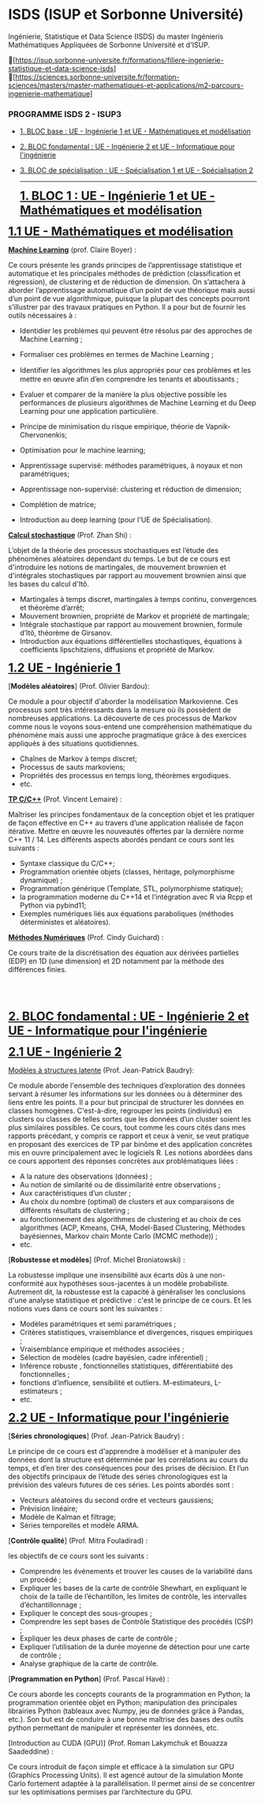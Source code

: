 # ISDS (ISUP et Sorbonne Université)
Ingénierie, Statistique et Data Science (ISDS) du master Ingénieris Mathématiques Appliquées de Sorbonne Université et d'ISUP.<br/>

🔗[https://isup.sorbonne-universite.fr/formations/filiere-ingenierie-statistique-et-data-science-isds] <br/>
🔗[https://sciences.sorbonne-universite.fr/formation-sciences/masters/master-mathematiques-et-applications/m2-parcours-ingenierie-mathematique]

<a id="top"></a>
<div class="list-group" id="list-tab" role="tablist">
<h3 class="list-group-item list-group-item-action active" data-toggle="list" role="tab" aria-controls="home">PROGRAMME ISDS 2 - ISUP3</h3>
  
* [1. BLOC base              : UE - Ingénierie 1 et UE - Mathématiques et modélisation](#2)
* [2. BLOC fondamental       : UE - Ingénierie 2 et UE - Informatique pour l'ingénierie](#2)
* [3. BLOC de spécialisation : UE - Spécialisation 1 et UE - Spécialisation 2](#2)

  ---------------
  
  <a id="1"></a>
<font color="darkslateblue" size=+2.5><b>[1. BLOC 1 : UE - Ingénierie 1 et UE - Mathématiques et modélisation]()</b></font>

<a id="1.1"></a>
<font color="dimgrey" size=+2.0><b>[1.1 UE - Mathématiques et modélisation]()</b></font>
  

[**Machine Learning**]() (prof. Claire Boyer) : 
  
  Ce cours présente les grands principes de l’apprentissage statistique et automatique et les principales méthodes de prédiction (classification et régression), de clustering et de réduction de dimension. On s’attachera à aborder l’apprentissage automatique d’un point de vue théorique mais aussi d’un point de vue algorithmique, puisque la plupart des concepts pourront s’illustrer par des travaux pratiques en Python.  Il a pour but de fournir les outils nécessaires à :
- Identidier les problèmes qui peuvent être résolus par des approches de Machine Learning ;
- Formaliser ces problèmes en termes de Machine Learning ;
- Identiﬁer les algorithmes les plus appropriés pour ces problèmes et les mettre en œuvre afin d’en comprendre les tenants et aboutissants ;
- Evaluer et comparer de la manière la plus objective possible les performances de plusieurs algorithmes de Machine Learning et du Deep Learning pour une application particulière.
  
- Principe de minimisation du risque empirique, théorie de Vapnik-Chervonenkis;
- Optimisation pour le machine learning;
- Apprentissage supervisé: méthodes paramétriques, à noyaux et non paramétriques;
- Apprentissage non-supervisé: clustering et réduction de dimension;
- Complétion de matrice;
- Introduction au deep learning (pour l'UE de Spécialisation).

 
 [**Calcul stochastique**](https://www.lpsm.paris/pageperso/zhan) (Prof. Zhan Shi) :  
  
  L’objet de la théorie des processus stochastiques est l’étude des phénomènes aléatoires dépendant du temps. Le but de ce cours est d'introduire les notions de martingales, de mouvement brownien et d'intégrales stochastiques par rapport au mouvement brownien ainsi que les bases du calcul d'Itô.
- Martingales à temps discret, martingales à temps continu, convergences et théorème d’arrêt;
- Mouvement brownien, propriété de Markov et propriété de martingale; 
- Intégrale stochastique par rapport au mouvement brownien, formule d’Itô, théorème de Girsanov. 
- Introduction aux équations différentielles stochastiques, équations à coefficients lipschitziens, diffusions et propriété de Markov.
 
<a id="1.2"></a>
<font color="dimgrey" size=+2.0><b>[1.2 UE - Ingénierie 1]()</b></font>
  
[**Modèles aléatoires**] (Prof. Olivier Bardou):  <br/> 
  
  Ce module a pour objectif d'aborder la modélisation Markovienne. Ces processus sont très intéressants dans la mesure où ils possèdent de nombreuses applications. La découverte de ces processus de Markov comme nous le voyons sous-entend une compréhension mathématique du phénomène mais aussi une approche pragmatique grâce à des exercices appliqués à des situations quotidiennes.
- Chaînes de Markov à temps discret;
- Processus de sauts markoviens;
- Propriétés des processus en temps long, théorèmes ergodiques.
- etc.

  
[**TP C/C++**]() (Prof. Vincent Lemaire) : 
  
  Maîtriser les principes fondamentaux de la conception objet et les pratiquer de façon effective en C++ au travers d’une application réalisée de façon itérative. Mettre en œuvre les nouveautés offertes par la dernière norme C++ 11 / 14. Les différents aspects abordés pendant ce cours sont les suivants :
- Syntaxe classique du C/C++;
- Programmation orientée objets (classes, héritage, polymorphisme dynamique) ;
- Programmation générique (Template, STL, polymorphisme statique);
- la programmation moderne du C++14 et l’intégration avec R via Rcpp et Python via pybind11; 
- Exemples numériques liés aux équations paraboliques (méthodes déterministes et aléatoires).
 

[**Méthodes Numériques**]() (Prof. Cindy Guichard) : 
  
  Ce cours traite de la discrétisation des  équation aux dérivées partielles (EDP) en 1D (une dimension) et 2D notamment par la méthode des différences finies.

  
<a href="#top" class="btn btn-primary btn-sm" role="button" aria-pressed="true" style="color:white" data-toggle="popover">Retour au programme</a>
 ----------------------------------
  
  <a id="2"></a>
<font color="darkslateblue" size=+2.5><b>[2. BLOC fondamental : UE - Ingénierie 2 et UE - Informatique pour l'ingénierie]()</b></font>

<a id="2.1"></a>
<font color="dimgrey" size=+2.0><b>[2.1 UE - Ingénierie 2]()</b></font>  

[Modèles à structures latente]()  (Prof. Jean-Patrick Baudry):  
  
  Ce module aborde l'ensemble des techniques d’exploration des données servant à résumer les informations sur les données ou à déterminer des liens entre les points. Il a pour but principal de structurer les données en classes homogènes. C'est-à-dire, regrouper les points (individus) en clusters ou classes de telles sortes que les données d’un cluster soient les plus similaires possibles. Ce cours, tout comme les cours cités dans mes rapports précédant, y compris ce rapport et ceux à venir, se veut pratique en proposant des exercices de TP par binôme  et des application concrètes mis en ouvre principalement avec le logiciels R. Les notions abordées dans ce cours apportent des réponses concrètes aux problématiques liées :
- A la nature des observations (données) ;
- Au notion de similarité ou de dissimilarité entre observations ;
- Aux caractéristiques d’un cluster ;
- Au choix du nombre (optimal) de clusters et aux comparaisons de diﬀérents résultats de clustering ;
- au fonctionnement des algorithmes de clustering et au choix de ces algorithmes (ACP, Kmeans, CHA, Model-Based Clustering,  Méthodes bayésiennes, Markov chain Monte Carlo (MCMC methode)) ; 
- etc.
  
  
[**Robustesse et modèles**] (Prof. Michel Broniatowski) :  
  
La robustesse implique une insensibilité aux écarts dûs à une non-conformité aux hypothèses sous-jacentes à un modèle probabiliste. Autrement dit, la robustesse est la capacité à généraliser les conclusions d'une analyse statistique et prédictive :  c'est le principe de ce cours. Et les notions vues dans ce cours sont les suivantes :
- Modèles paramétriques et semi paramétriques ;
- Critères statistiques, vraisemblance et divergences, risques empiriques ;
- Vraisemblance empirique et méthodes associées ;
- Sélection de modèles (cadre bayésien, cadre inférentiel) ;
- Inférence robuste , fonctionnelles statistiques, différentiabiité des fonctionnelles ;
- fonctions d’influence, sensibilité et outliers. M-estimateurs, L-estimateurs ;
- etc.
  
<a id="2.2"></a>
<font color="dimgrey" size=+2.0><b>[2.2 UE - Informatique pour l'ingénierie]()</b></font>  
  
[**Séries chronologiques**] (Prof. Jean-Patrick Baudry) : 
  
Le principe de ce cours est d'apprendre à modéliser et à manipuler des données dont la structure est déterminée par les corrélations au cours du temps, et d’en tirer des conséquences pour des prises de décision. Et l’un des objectifs principaux de l’étude des séries chronologiques est la prévision des valeurs futures de ces séries. Les points abordés sont :
- Vecteurs aléatoires du second ordre et vecteurs gaussiens;
- Prévision linéaire; 
- Modèle de Kalman et filtrage; 
- Séries temporelles et modèle ARMA.
  
  
[**Contrôle qualité**] (Prof.  Mitra Fouladirad) :  
  
  les objectifs de ce cours sont les suivants :
- Comprendre les événements et trouver les causes de la variabilité dans un procédé ;
- Expliquer les bases de la carte de contrôle Shewhart, en expliquant le choix de la taille de l’échantillon, les limites de contrôle, les intervalles d’échantillonnage ;
- Expliquer le concept des sous-groupes ;
- Comprendre les sept bases de Contrôle Statistique des procédés (CSP) ;
- Expliquer les deux phases de carte de contrôle ;
- Expliquer l’utilisation de la durée moyenne de détection pour une carte de contrôle ;
- Analyse graphique de la carte de contrôle.
 

[**Programmation en Python**] (Prof. Pascal Havé) :  
  
  Ce cours aborde les concepts courants de la programmation en Python; la programmation orientée objet en Python; manipulation des principales librairies Python (tableaux avec Numpy, jeu de données grâce à Pandas, etc.). Son but est de conduire à une bonne maîtrise des bases des outils python permettant de manipuler et représenter les données, etc.
 

[Introduction au CUDA (GPU)] (Prof. Roman Lakymchuk et Bouazza Saadeddine) : 
  
  Ce cours introduit de façon simple et efficace à la simulation sur GPU (Graphics Processing Units). Il est agencé autour de la simulation Monte Carlo fortement adaptée à la parallélisation. Il permet ainsi de se concentrer sur les optimisations permises par l’architecture du GPU.
 
  
  
  
  
  
  
  
  
  
  
  
  
